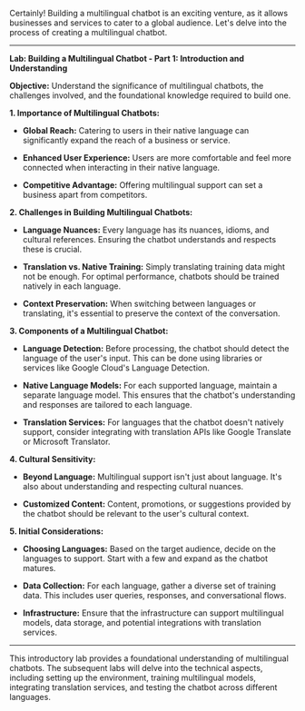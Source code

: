 Certainly! Building a multilingual chatbot is an exciting venture, as it allows businesses and services to cater to a global audience. Let's delve into the process of creating a multilingual chatbot.

---

**Lab: Building a Multilingual Chatbot - Part 1: Introduction and Understanding**

**Objective:** Understand the significance of multilingual chatbots, the challenges involved, and the foundational knowledge required to build one.

**1. Importance of Multilingual Chatbots:**

- **Global Reach:** Catering to users in their native language can significantly expand the reach of a business or service.

- **Enhanced User Experience:** Users are more comfortable and feel more connected when interacting in their native language.

- **Competitive Advantage:** Offering multilingual support can set a business apart from competitors.

**2. Challenges in Building Multilingual Chatbots:**

- **Language Nuances:** Every language has its nuances, idioms, and cultural references. Ensuring the chatbot understands and respects these is crucial.

- **Translation vs. Native Training:** Simply translating training data might not be enough. For optimal performance, chatbots should be trained natively in each language.

- **Context Preservation:** When switching between languages or translating, it's essential to preserve the context of the conversation.

**3. Components of a Multilingual Chatbot:**

- **Language Detection:** Before processing, the chatbot should detect the language of the user's input. This can be done using libraries or services like Google Cloud's Language Detection.

- **Native Language Models:** For each supported language, maintain a separate language model. This ensures that the chatbot's understanding and responses are tailored to each language.

- **Translation Services:** For languages that the chatbot doesn't natively support, consider integrating with translation APIs like Google Translate or Microsoft Translator.

**4. Cultural Sensitivity:**

- **Beyond Language:** Multilingual support isn't just about language. It's also about understanding and respecting cultural nuances.

- **Customized Content:** Content, promotions, or suggestions provided by the chatbot should be relevant to the user's cultural context.

**5. Initial Considerations:**

- **Choosing Languages:** Based on the target audience, decide on the languages to support. Start with a few and expand as the chatbot matures.

- **Data Collection:** For each language, gather a diverse set of training data. This includes user queries, responses, and conversational flows.

- **Infrastructure:** Ensure that the infrastructure can support multilingual models, data storage, and potential integrations with translation services.

---

This introductory lab provides a foundational understanding of multilingual chatbots. The subsequent labs will delve into the technical aspects, including setting up the environment, training multilingual models, integrating translation services, and testing the chatbot across different languages.
